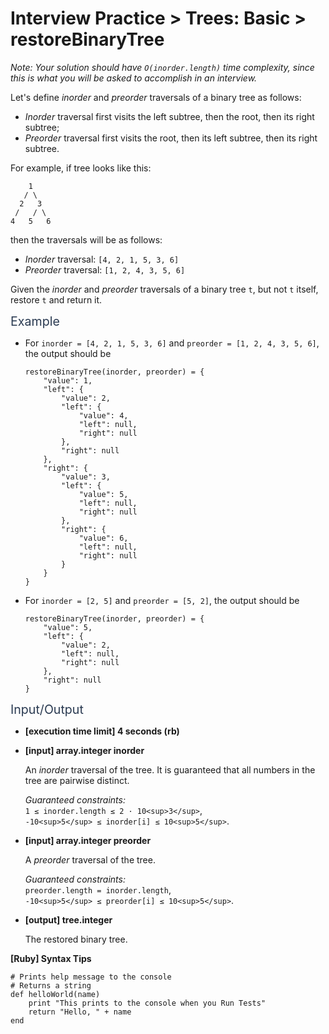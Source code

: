 # Interview Practice > Trees: Basic > restoreBinaryTree
<div class="markdown -arial">

_Note: Your solution should have `O(inorder.length)` time complexity, since this is what you will be asked to accomplish in an interview._

Let's define _inorder_ and _preorder_ traversals of a binary tree as follows:

*   _Inorder_ traversal first visits the left subtree, then the root, then its right subtree;
*   _Preorder_ traversal first visits the root, then its left subtree, then its right subtree.

For example, if tree looks like this:

        1
       / \
      2   3
     /   / \
    4   5   6

then the traversals will be as follows:

*   _Inorder_ traversal: `[4, 2, 1, 5, 3, 6]`
*   _Preorder_ traversal: `[1, 2, 4, 3, 5, 6]`

Given the _inorder_ and _preorder_ traversals of a binary tree `t`, but not `t` itself, restore `t` and return it.

<span class="markdown--header" style="color:#2b3b52;font-size:1.4em">Example</span>

*   For `inorder = [4, 2, 1, 5, 3, 6]` and `preorder = [1, 2, 4, 3, 5, 6]`, the output should be

        restoreBinaryTree(inorder, preorder) = {
            "value": 1,
            "left": {
                "value": 2,
                "left": {
                    "value": 4,
                    "left": null,
                    "right": null
                },
                "right": null
            },
            "right": {
                "value": 3,
                "left": {
                    "value": 5,
                    "left": null,
                    "right": null
                },
                "right": {
                    "value": 6,
                    "left": null,
                    "right": null
                }
            }
        }

*   For `inorder = [2, 5]` and `preorder = [5, 2]`, the output should be

        restoreBinaryTree(inorder, preorder) = {
            "value": 5,
            "left": {
                "value": 2,
                "left": null,
                "right": null
            },
            "right": null
        }

<span class="markdown--header" style="color:#2b3b52;font-size:1.4em">Input/Output</span>

*   **[execution time limit] 4 seconds (rb)**

*   **[input] array.integer inorder**

    An _inorder_ traversal of the tree. It is guaranteed that all numbers in the tree are pairwise distinct.

    _Guaranteed constraints:_  
    `1 ≤ inorder.length ≤ 2 · 10<sup>3</sup>`,  
    `-10<sup>5</sup> ≤ inorder[i] ≤ 10<sup>5</sup>`.

*   **[input] array.integer preorder**

    A _preorder_ traversal of the tree.

    _Guaranteed constraints:_  
    `preorder.length = inorder.length`,  
    `-10<sup>5</sup> ≤ preorder[i] ≤ 10<sup>5</sup>`.

*   **[output] tree.integer**

    The restored binary tree.

**[Ruby] Syntax Tips**

    # Prints help message to the console
    # Returns a string
    def helloWorld(name)
        print "This prints to the console when you Run Tests"
        return "Hello, " + name
    end

</div>
